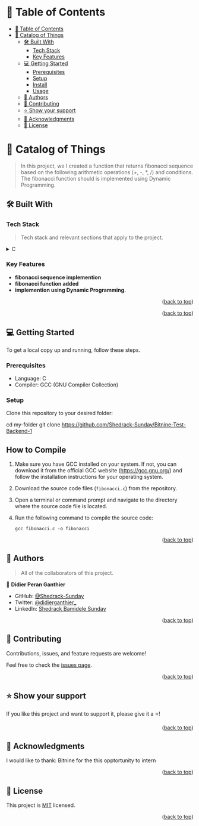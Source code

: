 <a name="readme-top"></a>


<div align="center">
  

  <h3><b></b></h3>

</div>

<!-- TABLE OF CONTENTS -->

# 📗 Table of Contents

- [📗 Table of Contents](#-table-of-contents)
- [📖 Catalog of Things ](#-catalog-of-things-)
  - [🛠 Built With ](#-built-with-)
    - [Tech Stack ](#tech-stack-)
    - [Key Features ](#key-features-)
  - [💻 Getting Started ](#-getting-started-)
    - [Prerequisites](#prerequisites)
    - [Setup](#setup)
    - [Install](#install)
    - [Usage](#usage)
  - [👥 Authors ](#-authors-)
  - [🤝 Contributing ](#-contributing-)
  - [⭐️ Show your support ](#️-show-your-support-)
  - [🙏 Acknowledgments ](#-acknowledgments-)
  - [📝 License ](#-license-)

<!-- PROJECT DESCRIPTION -->

# 📖 Catalog of Things <a name="about-project"></a>

> In this project, we I created a function that returns fibonacci sequence based on the following arithmetic operations (+, -, *, /) and conditions.
>The fibonacci function should is  implemented using Dynamic Programming.

## 🛠 Built With <a name="built-with"></a>

### Tech Stack <a name="tech-stack"></a>

> Tech stack and relevant sections that apply to the project.

<details>
  <summary>C</summary>
  <ul>
    <li><a href="https://reactjs.org/">React.js</a></li>
  </ul>
</details>


<!-- Features -->

### Key Features <a name="key-features"></a>


- **fibonacci sequence implemention**
- **fibonacci function added**
- **implemention  using Dynamic Programming.**

<p align="right">(<a href="#readme-top">back to top</a>)</p>


<p align="right">(<a href="#readme-top">back to top</a>)</p>

<!-- GETTING STARTED -->

## 💻 Getting Started <a name="getting-started"></a>

To get a local copy up and running, follow these steps.

### Prerequisites

- Language: C
- Compiler: GCC (GNU Compiler Collection)

### Setup

Clone this repository to your desired folder:


  cd my-folder
  git clone https://github.com/Shedrack-Sunday/Bitnine-Test-Backend-1


## How to Compile

1. Make sure you have GCC installed on your system. If not, you can download it from the official GCC website (https://gcc.gnu.org/) and follow the installation instructions for your operating system.

2. Download the source code files (`fibonacci.c`) from the repository.

3. Open a terminal or command prompt and navigate to the directory where the source code file is located.

4. Run the following command to compile the source code:

   ```shell
   gcc fibonacci.c -o fibonacci
   ```


<p align="right">(<a href="#readme-top">back to top</a>)</p>

<!-- AUTHORS -->

## 👥 Authors <a name="authors"></a>

> All of the collaborators of this project.

👤 **Didier Peran Ganthier**

- GitHub: [@Shedrack-Sunday](https://github.com/hedrack-Sunday)
- Twitter: [@didierganthier_](https://twitter.com/DeleSundayS)
- LinkedIn: [Shedrack Bamidele Sunday](https://linkedin.com/in/Shedrack-Sunday)





<p align="right">(<a href="#readme-top">back to top</a>)</p>

<!-- CONTRIBUTING -->

## 🤝 Contributing <a name="contributing"></a>

Contributions, issues, and feature requests are welcome!

Feel free to check the [issues page](../../issues/).

<p align="right">(<a href="#readme-top">back to top</a>)</p>

<!-- SUPPORT -->

## ⭐️ Show your support <a name="support"></a>


If you like this project and want to support it, please give it a ⭐️!

<p align="right">(<a href="#readme-top">back to top</a>)</p>

<!-- ACKNOWLEDGEMENTS -->

## 🙏 Acknowledgments <a name="acknowledgements"></a>


I would like to thank: Bitnine for the this opptortunity to intern 

<p align="right">(<a href="#readme-top">back to top</a>)</p>

<!-- LICENSE -->

## 📝 License <a name="license"></a>

This project is [MIT](./MIT.md) licensed.

<p align="right">(<a href="#readme-top">back to top</a>)</p>